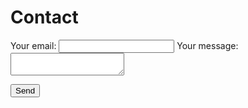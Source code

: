 # Contact

<!-- modify this form HTML as you wish and place wherever you want your form -->
<form
  action="https://formcarry.com/s/3eS1vYy52Z3"
  method="POST"
  enctype="multipart/form-data"
>
  <label>
    Your email:
    <!-- name each of your inputs as you wish -->
    <input type="email" name="email">
  </label>
  
  <label>
    Your message:
    <textarea name="message"></textarea>
  </label>
  
  <!-- your other form fields go here -->
  <button type="submit">Send</button>
</form>
